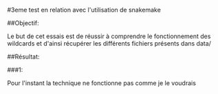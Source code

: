 #3eme test en relation avec l'utilisation de snakemake

##Objectif:

Le but de cet essais est de réussir à comprendre le fonctionnement des wildcards et d'ainsi récupérer les différents fichiers présents dans data/

##Résultat:

###1:

Pour l'instant la technique ne fonctionne pas comme je le voudrais